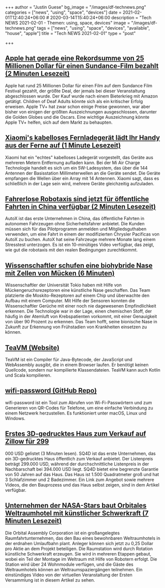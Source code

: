 +++
author = "Justin Guese"
bg_image = "/images/df-technews.png"
categories = ["news", "using", "space", "devices"]
date = 2021-02-01T12:40:24+06:00 # 2020-03-14T15:40:24+06:00
description = "Tech NEWS 2021-02-01 - Themen: using, space, devices"
image = "/images/df-technews.png"
tags = ["news", "using", "space", "devices", "available", "house", "apple"]
title = "Tech NEWS 2021-02-01"
type = "post"

+++

## [Apple hat gerade eine Rekordsumme von 25 Millionen Dollar für einen Sundance-Film bezahlt (2 Minuten Lesezeit)](https://www.engadget.com/apple-buys-coda-sundance-movie-for-record-price-212335293.html/1/010001775d49254e-4f35b03c-534b-45ee-8d18-24f5f337cd6c-000000/3MRHj-_UnxE4ivyDrCYxOLvHCfeZHG1W4AB2pFUD_S0=178)

 Apple hat rund 25 Millionen Dollar für einen Film auf dem Sundance Film Festival gezahlt, der größte Deal, der jemals bei dieser Veranstaltung abgeschlossen wurde. Der Kauf wurde nach einem Bieterkrieg mit Amazon getätigt. Children of Deaf Adults könnte sich als ein kritischer Erfolg erweisen. Apple TV+ hat zwar schon einige Preise gewonnen, war aber bisher von einigen der größten Auszeichnungen ausgeschlossen, darunter die Golden Globes und die Oscars. Eine wichtige Auszeichnung könnte Apple TV+ helfen, sich auf dem Markt zu behaupten.

## [Xiaomi's kabelloses Fernladegerät lädt Ihr Handy aus der Ferne auf (1 Minute Lesezeit)](https://www.engadget.com/mi-air-charge-true-wireless-power-041709168.html/1/010001775d49254e-4f35b03c-534b-45ee-8d18-24f5f337cd6c-000000/glGH7o1hWtTRZ6lkgOcqEldik78LvpdF3glz0h_tpdo=178)

 Xiaomi hat ein "echtes" kabelloses Ladegerät vorgestellt, das Geräte aus mehreren Metern Entfernung aufladen kann. Bei der Mi Air Charge Technologie handelt es sich um ein 5W-Ladesystem, das über die 144 Antennen der Basisstation Millimeterwellen an die Geräte sendet. Die Geräte empfangen die Wellen über ein Array mit 14 Antennen. Xiaomi sagt, dass es schließlich in der Lage sein wird, mehrere Geräte gleichzeitig aufzuladen.

## [Fahrerlose Robotaxis sind jetzt für öffentliche Fahrten in China verfügbar (2 Minuten Lesezeit)](https://www.engadget.com/autox-fully-driverless-robotaxi-china-145126521.html/1/010001775d49254e-4f35b03c-534b-45ee-8d18-24f5f337cd6c-000000/wrPIs94s9zs1WjgLwCvQQoTZIxPPSegTHCy7V4_LYPI=178)

 AutoX ist das erste Unternehmen in China, das öffentliche Fahrten in autonomen Fahrzeugen ohne Sicherheitsfahrer anbietet. Die Kunden müssen sich für das Pilotprogramm anmelden und Mitgliedsguthaben verwenden, um eine Fahrt in einem der modifizierten Chrysler Pacificas von AutoX zu buchen. AutoX hat seine Fahrzeuge mehrere Monate lang einem Stresstest unterzogen. Es ist ein 10-minütiges Video verfügbar, das zeigt, wie gut die robotaxis mit den realen Bedingungen zurechtkommt.

## [Wissenschaftler schufen eine biohybride Nase mit Zellen von Mücken (6 Minuten)](https://singularityhub.com/2021/01/26/scientists-made-a-biohybrid-nose-using-cells-from-mosquitoes//1/010001775d49254e-4f35b03c-534b-45ee-8d18-24f5f337cd6c-000000/U7HB3L-jXZkw529hZgVo93n6TWzWnBqikhIrmTKinL0=178)

 Wissenschaftler der Universität Tokio haben mit Hilfe von Mückengeruchsrezeptoren eine künstliche Nase geschaffen. Das Team platzierte die Moskito-Rezeptoren auf einem Chip und überwachte den Aufbau mit einem Computer. Mit Hilfe der Sensoren konnten die Wissenschaftler Gerüche mit einer noch nie dagewesenen Empfindlichkeit erkennen. Die Technologie war in der Lage, einen chemischen Stoff, der häufig in der Atemluft von Krebspatienten vorkommt, mit einer Genauigkeit von über 90 Prozent zu erkennen. Das Team hofft, seine bionische Nase in Zukunft zur Erkennung von Frühstadien von Krankheiten einsetzen zu können.

## [TeaVM (Website)](http://teavm.org//1/010001775d49254e-4f35b03c-534b-45ee-8d18-24f5f337cd6c-000000/n53OiGtPecL9dJ2JpgzcovrvaflDTpIAyRVRPK49pAg=178)

 TeaVM ist ein Compiler für Java-Bytecode, der JavaScript und WebAssembly ausgibt, die in einem Browser laufen. Er benötigt keinen Quellcode, sondern nur kompilierte Klassendateien. TeaVM kann auch Kotlin und Scala kompilieren.

## [wifi-password (GitHub Repo)](https://github.com/sdushantha/wifi-password/1/010001775d49254e-4f35b03c-534b-45ee-8d18-24f5f337cd6c-000000/cdYSnLXQ-rlu3tnWOLU3ZNHxgzHmNXCpVBy6O2W5MGI=178)

 wifi-password ist ein Tool zum Abrufen von Wi-Fi-Passwörtern und zum Generieren von QR-Codes für Telefone, um eine einfache Verbindung zu einem Netzwerk herzustellen. Es funktioniert unter macOS, Linux und Windows.

## [Erstes 3D-gedrucktes Haus zum Verkauf auf Zillow für 299](https://automate.construction/2021/01/29/first-ever-3d-printed-house-for-sale-listed-on-zillow-for-299000-usd//1/010001775d49254e-4f35b03c-534b-45ee-8d18-24f5f337cd6c-000000/byVnVulnlsmPoHHnj705XMfuk-8f3MOyd6UVXKEPPRk=178)

000 USD gelistet (3 Minuten lesen). SQ4D ist das erste Unternehmen, das ein 3D-gedrucktes Haus öffentlich zum Verkauf anbietet. Der Listenpreis beträgt 299.000 USD, während der durchschnittliche Listenpreis in der Nachbarschaft bei 394.000 USD liegt. SQ4D bietet eine begrenzte Garantie von 50 Jahren auf das Haus. Das Haus ist 1.500 Quadratmeter groß und hat 3 Schlafzimmer und 2 Badezimmer. Ein Link zum Angebot sowie mehrere Videos, die den Bauprozess und das Haus selbst zeigen, sind in dem Artikel verfügbar.

## [Unternehmen der NASA-Stars baut Orbitales Weltraumhotel mit künstlicher Schwerkraft (7 Minuten Lesezeit)](https://interestingengineering.com/nasa-stars-orbital-space-hotel-artificial-gravity/1/010001775d49254e-4f35b03c-534b-45ee-8d18-24f5f337cd6c-000000/fp_wBfiZb3rvWakzKdxwAbXcVPyAP_HZNM-K0GJfWyU=178)

 Die Orbital Assembly Corporation ist ein großangelegtes Raumfahrtunternehmen, das den Bau eines bewohnbaren Weltraumhotels in der erdnahen Umlaufbahn plant. Anleger können sich jetzt zu 0,25 Dollar pro Aktie an dem Projekt beteiligen. Die Raumstation wird durch Rotation künstliche Schwerkraft erzeugen. Sie wird in mehreren Etappen gebaut, wobei ein Teil der Montage im Weltraum mit Hilfe von Robotern erfolgt. Die Station wird über 24 Wohnmodule verfügen, und die Gäste des Weltraumhotels können an Weltraumspaziergängen teilnehmen. Ein einstündiges Video von der virtuellen Veranstaltung der Ersten Versammlung ist in diesem Artikel zu sehen.

